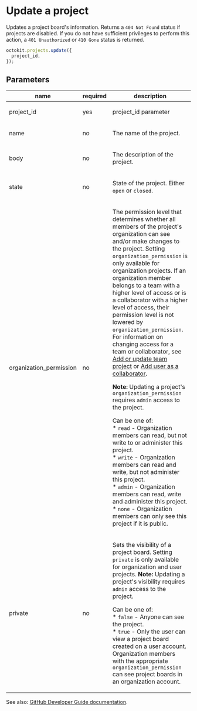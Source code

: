 # Update a project

Updates a project board's information. Returns a `404 Not Found` status if projects are disabled. If you do not have sufficient privileges to perform this action, a `401 Unauthorized` or `410 Gone` status is returned.

```js
octokit.projects.update({
  project_id,
});
```

## Parameters

<table>
  <thead>
    <tr>
      <th>name</th>
      <th>required</th>
      <th>description</th>
    </tr>
  </thead>
  <tbody>
    <tr><td>project_id</td><td>yes</td><td>

project_id parameter

</td></tr>
<tr><td>name</td><td>no</td><td>

The name of the project.

</td></tr>
<tr><td>body</td><td>no</td><td>

The description of the project.

</td></tr>
<tr><td>state</td><td>no</td><td>

State of the project. Either `open` or `closed`.

</td></tr>
<tr><td>organization_permission</td><td>no</td><td>

The permission level that determines whether all members of the project's organization can see and/or make changes to the project. Setting `organization_permission` is only available for organization projects. If an organization member belongs to a team with a higher level of access or is a collaborator with a higher level of access, their permission level is not lowered by `organization_permission`. For information on changing access for a team or collaborator, see [Add or update team project](https://developer.github.com/v3/teams/#add-or-update-team-project) or [Add user as a collaborator](https://developer.github.com/v3/projects/collaborators/#add-user-as-a-collaborator).

**Note:** Updating a project's `organization_permission` requires `admin` access to the project.

Can be one of:  
\* `read` - Organization members can read, but not write to or administer this project.  
\* `write` - Organization members can read and write, but not administer this project.  
\* `admin` - Organization members can read, write and administer this project.  
\* `none` - Organization members can only see this project if it is public.

</td></tr>
<tr><td>private</td><td>no</td><td>

Sets the visibility of a project board. Setting `private` is only available for organization and user projects. **Note:** Updating a project's visibility requires `admin` access to the project.

Can be one of:  
\* `false` - Anyone can see the project.  
\* `true` - Only the user can view a project board created on a user account. Organization members with the appropriate `organization_permission` can see project boards in an organization account.

</td></tr>
  </tbody>
</table>

See also: [GitHub Developer Guide documentation](https://developer.github.com/v3/projects/#update-a-project).
